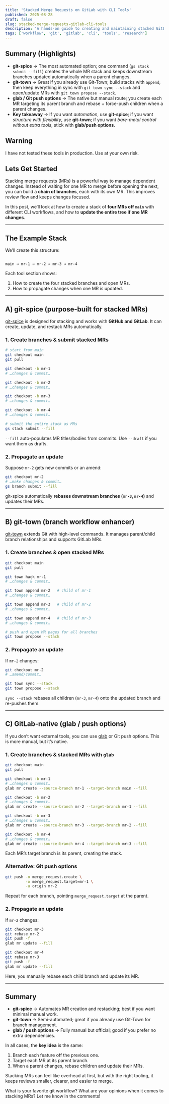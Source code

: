 ```yaml
---
title: 'Stacked Merge Requests on GitLab with CLI Tools'
published: 2025-08-28
draft: false
slug: stacked-merge-requests-gitlab-cli-tools
description: 'A hands-on guide to creating and maintaining stacked GitLab merge requests using CLI tools like git-spice, git-town, and glab/push options'
tags: ['workflow', 'git', 'gitlab', 'cli', 'tools', 'research']
---
```


## Summary (Highlights)

- **git-spice** → The most automated option; one command (`gs stack submit --fill`) creates the whole MR stack and keeps downstream branches updated automatically when a parent changes.
- **git-town** → Great if you already use Git-Town; build stacks with `append`, then keep everything in sync with `git town sync --stack` and open/update MRs with `git town propose --stack`.
- **glab / Git push options** → The native but manual route; you create each MR targeting its parent branch and rebase + force-push children when a parent changes.
- **Key takeaway** → If you want _automation_, use **git-spice**; if you want _structure with flexibility_, use **git-town**; if you want _bare-metal control without extra tools_, stick with **glab/push options**.

## Warning

I have not tested these tools in production. Use at your own risk.

## Lets Get Started

Stacking merge requests (MRs) is a powerful way to manage dependent changes. Instead of waiting for one MR to merge before opening the next, you can build a **chain of branches**, each with its own MR. This improves review flow and keeps changes focused.

In this post, we’ll look at how to create a stack of **four MRs off `main`** with different CLI workflows, and how to **update the entire tree if one MR changes**.

---

## The Example Stack

We’ll create this structure:

```

main → mr-1 → mr-2 → mr-3 → mr-4

```

Each tool section shows:

1. How to create the four stacked branches and open MRs.
2. How to propagate changes when one MR is updated.

---

## A) git-spice (purpose-built for stacked MRs)

[git-spice](https://abhinav.github.io/git-spice/) is designed for stacking and works with **GitHub and GitLab**. It can create, update, and restack MRs automatically.

### 1. Create branches & submit stacked MRs

```bash
# start from main
git checkout main
git pull

git checkout -b mr-1
# …changes & commit…

git checkout -b mr-2
# …changes & commit…

git checkout -b mr-3
# …changes & commit…

git checkout -b mr-4
# …changes & commit…

# submit the entire stack as MRs
gs stack submit --fill
```

`--fill` auto-populates MR titles/bodies from commits. Use `--draft` if you want them as drafts.

### 2. Propagate an update

Suppose `mr-2` gets new commits or an amend:

```bash
git checkout mr-2
# …make changes & commit…
gs branch submit --fill
```

git-spice automatically **rebases downstream branches (`mr-3`, `mr-4`)** and updates their MRs.

---

## B) git-town (branch workflow enhancer)

[git-town](https://www.git-town.com/) extends Git with high-level commands. It manages parent/child branch relationships and supports GitLab MRs.

### 1. Create branches & open stacked MRs

```bash
git checkout main
git pull

git town hack mr-1
# …changes & commit…

git town append mr-2   # child of mr-1
# …changes & commit…

git town append mr-3   # child of mr-2
# …changes & commit…

git town append mr-4   # child of mr-3
# …changes & commit…

# push and open MR pages for all branches
git town propose --stack
```

### 2. Propagate an update

If `mr-2` changes:

```bash
git checkout mr-2
# …amend/commit…

git town sync --stack
git town propose --stack
```

`sync --stack` rebases all children (`mr-3`, `mr-4`) onto the updated branch and re-pushes them.

---

## C) GitLab-native (glab / push options)

If you don’t want external tools, you can use [glab](https://gitlab.com/gitlab-org/cli) or Git push options. This is more manual, but it’s native.

### 1. Create branches & stacked MRs with `glab`

```bash
git checkout main
git pull

git checkout -b mr-1
# …changes & commit…
glab mr create --source-branch mr-1 --target-branch main --fill

git checkout -b mr-2
# …changes & commit…
glab mr create --source-branch mr-2 --target-branch mr-1 --fill

git checkout -b mr-3
# …changes & commit…
glab mr create --source-branch mr-3 --target-branch mr-2 --fill

git checkout -b mr-4
# …changes & commit…
glab mr create --source-branch mr-4 --target-branch mr-3 --fill
```

Each MR’s target branch is its parent, creating the stack.

### Alternative: Git push options

```bash
git push -o merge_request.create \
         -o merge_request.target=mr-1 \
         -u origin mr-2
```

Repeat for each branch, pointing `merge_request.target` at the parent.

### 2. Propagate an update

If `mr-2` changes:

```bash
git checkout mr-3
git rebase mr-2
git push -f
glab mr update --fill

git checkout mr-4
git rebase mr-3
git push -f
glab mr update --fill
```

Here, you manually rebase each child branch and update its MR.

---

## Summary

- **git-spice** → Automates MR creation and restacking; best if you want minimal manual work.
- **git-town** → Semi-automated; great if you already use Git-Town for branch management.
- **glab / push options** → Fully manual but official; good if you prefer no extra dependencies.

In all cases, the **key idea** is the same:

1. Branch each feature off the previous one.
2. Target each MR at its parent branch.
3. When a parent changes, rebase children and update their MRs.

Stacking MRs can feel like overhead at first, but with the right tooling, it keeps reviews smaller, clearer, and easier to merge.

What is your favorite git workflow? What are your opinions when it comes to stacking MRs?  Let me know in the comments!
